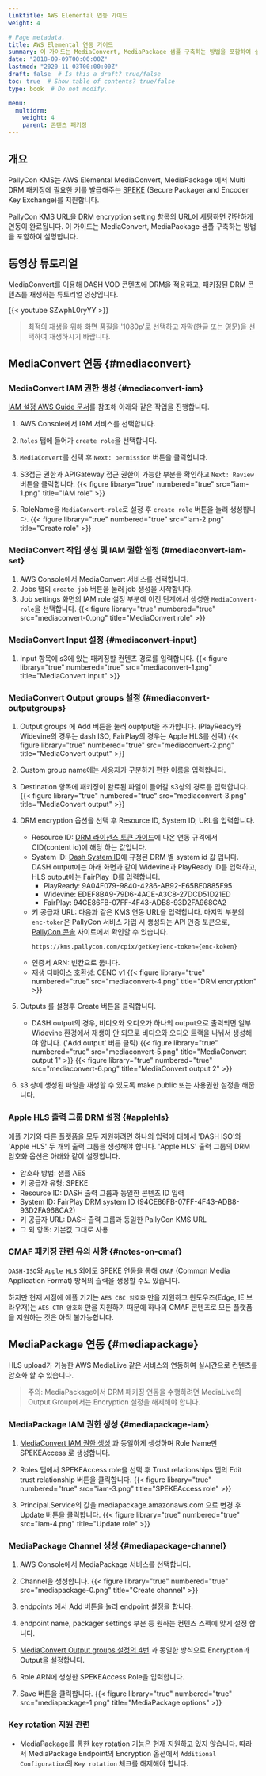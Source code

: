 ```yaml
---
linktitle: AWS Elemental 연동 가이드
weight: 4

# Page metadata.
title: AWS Elemental 연동 가이드
summary: 이 가이드는 MediaConvert, MediaPackage 샘플 구축하는 방법을 포함하여 설명합니다.
date: "2018-09-09T00:00:00Z"
lastmod: "2020-11-03T00:00:00Z"
draft: false  # Is this a draft? true/false
toc: true  # Show table of contents? true/false
type: book  # Do not modify.

menu:
  multidrm:
    weight: 4
    parent: 콘텐츠 패키징
---
```


## 개요

PallyCon KMS는 AWS Elemental MediaConvert, MediaPackage 에서 Multi DRM 패키징에 필요한 키를 발급해주는 [SPEKE](https://docs.aws.amazon.com/ko_kr/speke/latest/documentation/what-is-speke.html) (Secure Packager and Encoder Key Exchange)를 지원합니다.

PallyCon KMS URL을 DRM encryption setting 항목의 URL에 세팅하면 간단하게 연동이 완료됩니다. 이 가이드는 MediaConvert, MediaPackage 샘플 구축하는 방법을 포함하여 설명합니다.

## 동영상 튜토리얼

MediaConvert를 이용해 DASH VOD 콘텐츠에 DRM을 적용하고, 패키징된 DRM 콘텐츠를 재생하는 튜토리얼 영상입니다.

{{< youtube SZwphL0ryYY >}}

> 최적의 재생을 위해 화면 품질을 '1080p'로 선택하고 자막(한글 또는 영문)을 선택하여 재생하시기 바랍니다.

## MediaConvert 연동 {#mediaconvert}

### MediaConvert IAM 권한 생성 {#mediaconvert-iam}

[IAM 설정  AWS Guide 문서](https://docs.aws.amazon.com/ko_kr/mediaconvert/latest/ug/iam-role.html)를 참조해 아래와 같은 작업을 진행합니다.

1. AWS Console에서 IAM 서비스를 선택합니다.
2. `Roles` 탭에 들어가 `create role`을 선택합니다.
3. `MediaConvert`를 선택 후 `Next: permission` 버튼을 클릭합니다.
4. S3접근 권한과 APIGateway 접근 권한이 가능한 부분을 확인하고 `Next: Review` 버튼을 클릭합니다.
{{< figure library="true" numbered="true" src="iam-1.png" title="IAM role" >}}

5. RoleName을 `MediaConvert-role`로 설정 후 `create role` 버튼을 눌러 생성합니다.
{{< figure library="true" numbered="true" src="iam-2.png" title="Create role" >}}

### MediaConvert 작업 생성 및 IAM 권한 설정  {#mediaconvert-iam-set}

1. AWS Console에서 MediaConvert 서비스를 선택합니다.
2. Jobs 탭의 `create job` 버튼을 눌러 job 생성을 시작합니다.
3. Job settings 화면의 IAM role 설정 부분에 이전 단계에서 생성한 `MediaConvert-role`을 선택합니다.
{{< figure library="true" numbered="true" src="mediaconvert-0.png" title="MediaConvert role" >}}

### MediaConvert Input 설정  {#mediaconvert-input}

1. Input 항목에 s3에 있는 패키징할 컨텐츠 경로를 입력합니다.
{{< figure library="true" numbered="true" src="mediaconvert-1.png" title="MediaConvert input" >}}

### MediaConvert Output groups 설정 {#mediaconvert-outputgroups}

1. Output groups 에 Add 버튼을 눌러 ouptput을 추가합니다. (PlayReady와 Widevine의 경우는 dash ISO, FairPlay의 경우는 Apple HLS를 선택)
{{< figure library="true" numbered="true" src="mediaconvert-2.png" title="MediaConvert output" >}}

2. Custom group name에는 사용자가 구분하기 편한 이름을 입력합니다.

3. Destination 항목에 패키징이 완료된 파일이 들어갈 s3상의 경로를 입력합니다.
{{< figure library="true" numbered="true" src="mediaconvert-3.png" title="MediaConvert output" >}}

4. DRM encryption 옵션을 선택 후 Resource ID, System ID, URL을 입력합니다.
	- Resource ID: [DRM 라이선스 토큰 가이드](../../license/license-token)에 나온 연동 규격에서 CID(content id)에 해당 하는 값입니다.
	- System ID:  [Dash System ID](http://dashif.org/identifiers/content_protection/)에 규정된 DRM 별 system id 값 입니다. DASH output에는 아래 화면과 같이 Widevine과 PlayReady ID를 입력하고, HLS output에는 FairPlay ID를 입력합니다.
		- PlayReady: 9A04F079-9840-4286-AB92-E65BE0885F95
		- Widevine: EDEF8BA9-79D6-4ACE-A3C8-27DCD51D21ED
		- FairPlay: 94CE86FB-07FF-4F43-ADB8-93D2FA968CA2
	- 키 공급자 URL: 다음과 같은 KMS 연동 URL을 입력합니다. 마지막 부분의 `enc-token`은 PallyCon 서비스 가입 시 생성되는 API 인증 토큰으로, [PallyCon 콘솔](https://console.pallycon.com) 사이트에서 확인할 수 있습니다.
        ```
		https://kms.pallycon.com/cpix/getKey?enc-token={enc-koken}
		```
	- 인증서 ARN: 빈칸으로 둡니다.
	- 재생 디바이스 호환성: CENC v1
	{{< figure library="true" numbered="true" src="mediaconvert-4.png" title="DRM encryption" >}}

5. Outputs 를 설정후 Create 버튼을 클릭합니다.
	- DASH output의 경우, 비디오와 오디오가 하나의 output으로 출력되면 일부 Widevine 환경에서 재생이 안 되므로 비디오와 오디오 트랙을 나눠서 생성해야 합니다. ('Add output' 버튼 클릭)
	{{< figure library="true" numbered="true" src="mediaconvert-5.png" title="MediaConvert output 1" >}}
	{{< figure library="true" numbered="true" src="mediaconvert-6.png" title="MediaConvert output 2" >}}

6. s3 상에 생성된 파일을 재생할 수 있도록 make public 또는 사용권한 설정을 해줍니다.

### Apple HLS 출력 그룹 DRM 설정 {#applehls}

애플 기기와 다른 플랫폼을 모두 지원하려면 하나의 입력에 대해서 'DASH ISO'와 'Apple HLS' 두 개의 출력 그룹을 생성해야 합니다. 'Apple HLS' 출력 그룹의 DRM 암호화 옵션은 아래와 같이 설정합니다.

- 암호화 방법: 샘플 AES
- 키 공급자 유형: SPEKE
- Resource ID: DASH 출력 그룹과 동일한 콘텐츠 ID 입력
- System ID: FairPlay DRM system ID (94CE86FB-07FF-4F43-ADB8-93D2FA968CA2)
- 키 공급자 URL: DASH 출력 그룹과 동일한 PallyCon KMS URL
- 그 외 항목: 기본값 그대로 사용

### CMAF 패키징 관련 유의 사항  {#notes-on-cmaf}

`DASH-ISO`와 `Apple HLS` 외에도 SPEKE 연동을 통해 `CMAF` (Common Media Application Format) 방식의 출력을 생성할 수도 있습니다.

하지만 현재 시점에 애플 기기는 `AES CBC 암호화` 만을 지원하고 윈도우즈(Edge, IE 브라우저)는 `AES CTR 암호화` 만을 지원하기 때문에 하나의 CMAF 콘텐츠로 모든 플랫폼을 지원하는 것은 아직 불가능합니다.

## MediaPackage 연동 {#mediapackage}

HLS upload가 가능한 AWS MediaLive 같은 서비스와 연동하여 실시간으로 컨텐츠를 암호화 할 수 있습니다.

> 주의: MediaPackage에서 DRM 패키징 연동을 수행하려면 MediaLive의 Output Group에서는 Encryption 설정을 해제해야 합니다.

### MediaPackage IAM 권한 생성 {#mediapackage-iam}

1. [MediaConvert IAM 권한 생성](#mediaconvert-iam) 과 동일하게 생성하며 Role Name만 SPEKEAccess 로 생성합니다.

2. Roles 탭에서 SPEKEAccess role을 선택 후 Trust relationships 탭의 Edit trust relationship 버튼을 클릭합니다.
 {{< figure library="true" numbered="true" src="iam-3.png" title="SPEKEAccess role" >}}

3. Principal.Service의 값을 mediapackage.amazonaws.com 으로 변경 후 Update 버튼을 클릭합니다.
 {{< figure library="true" numbered="true" src="iam-4.png" title="Update role" >}}

### MediaPackage Channel 생성  {#mediapackage-channel}

1. AWS Console에서 MediaPackage 서비스를 선택합니다.

2. Channel을 생성합니다.
 {{< figure library="true" numbered="true" src="mediapackage-0.png" title="Create channel" >}}

3. endpoints 에서 Add 버튼을 눌러 endpoint 설정을 합니다.

4. endpoint name, packager settings 부분 등 원하는 컨텐츠 스펙에 맞게 설정 합니다.

5. [MediaConvert Output groups 설정의 4번](#mediaconvert-outputgroups) 과 동일한 방식으로 Encryption과 Output을 설정합니다.

6. Role ARN에 생성한 SPEKEAccess Role을 입력합니다.

7. Save 버튼을 클릭합니다.
 {{< figure library="true" numbered="true" src="mediapackage-1.png" title="MediaPackage options" >}}

### Key rotation 지원 관련

- MediaPackage를 통한 key rotation 기능은 현재 지원하고 있지 않습니다. 따라서 MediaPackage Endpoint의 Encryption 옵션에서 `Additional Configuration`의 `Key rotation` 체크를 해제해야 합니다.

